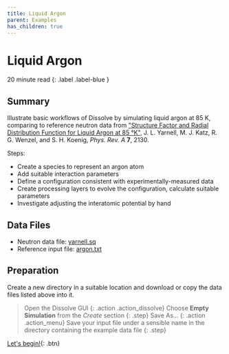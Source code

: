 ```yaml
---
title: Liquid Argon
parent: Examples
has_children: true
---
```

# Liquid Argon

20 minute read
{: .label .label-blue }

## Summary

Illustrate basic workflows of Dissolve by simulating liquid argon at 85 K, comparing to reference neutron data from ["Structure Factor and Radial Distribution Function for Liquid Argon at 85 °K"](https://journals.aps.org/pra/abstract/10.1103/PhysRevA.7.2130), J. L. Yarnell, M. J. Katz, R. G. Wenzel, and S. H. Koenig, _Phys. Rev. A_ **7**, 2130.

Steps:
- Create a species to represent an argon atom
- Add suitable interaction parameters
- Define a configuration consistent with experimentally-measured data
- Create processing layers to evolve the configuration, calculate suitable parameters
- Investigate adjusting the interatomic potential by hand

## Data Files
- Neutron data file: [yarnell.sq](https://github.com/trisyoungs/dissolve/tree/develop/examples/argon/data/yarnell.sq)
- Reference input file: [argon.txt](https://github.com/trisyoungs/dissolve/tree/develop/examples/argon/argon.txt)

## Preparation

Create a new directory in a suitable location and download or copy the data files listed above into it.

> Open the Dissolve GUI
{: .action .action_dissolve}
> Choose **Empty Simulation** from the _Create_ section
{: .step}
> Save As...
{: .action .action_menu}
> Save your input file under a sensible name in the directory containing the example data file
{: .step}


[Let's begin!](step1.md){: .btn}

